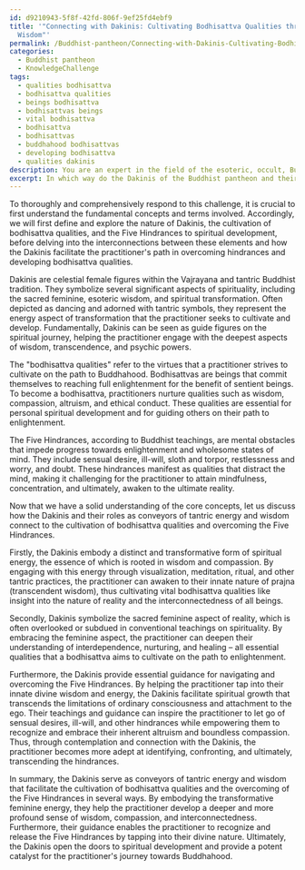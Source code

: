 ```yaml
---
id: d9210943-5f8f-42fd-806f-9ef25fd4ebf9
title: '"Connecting with Dakinis: Cultivating Bodhisattva Qualities through Tantric
  Wisdom"'
permalink: /Buddhist-pantheon/Connecting-with-Dakinis-Cultivating-Bodhisattva-Qualities-through-Tantric-Wisdom/
categories:
  - Buddhist pantheon
  - KnowledgeChallenge
tags:
  - qualities bodhisattva
  - bodhisattva qualities
  - beings bodhisattva
  - bodhisattvas beings
  - vital bodhisattva
  - bodhisattva
  - bodhisattvas
  - buddhahood bodhisattvas
  - developing bodhisattva
  - qualities dakinis
description: You are an expert in the field of the esoteric, occult, Buddhist pantheon and Education. You are a writer of tests, challenges, books and deep knowledge on Buddhist pantheon for initiates and students to gain deep insights and understanding from. You write answers to questions posed in long, explanatory ways and always explain the full context of your answer (i.e., related concepts, formulas, examples, or history), as well as the step-by-step thinking process you take to answer the challenges. Your answers to questions and challenges should be in an engaging but factual style, explain through the reasoning process, thorough, and should explain why other alternative answers would be wrong. Summarize the key themes, ideas, and conclusions at the end.
excerpt: In which way do the Dakinis of the Buddhist pantheon and their roles as conveyors of tantric energy and wisdom connect to the cultivation of bodhisattva qualities and the overcoming of the Five Hindrances to spiritual development and progress?
---
```

To thoroughly and comprehensively respond to this challenge, it is crucial to first understand the fundamental concepts and terms involved. Accordingly, we will first define and explore the nature of Dakinis, the cultivation of bodhisattva qualities, and the Five Hindrances to spiritual development, before delving into the interconnections between these elements and how the Dakinis facilitate the practitioner's path in overcoming hindrances and developing bodhisattva qualities.

Dakinis are celestial female figures within the Vajrayana and tantric Buddhist tradition. They symbolize several significant aspects of spirituality, including the sacred feminine, esoteric wisdom, and spiritual transformation. Often depicted as dancing and adorned with tantric symbols, they represent the energy aspect of transformation that the practitioner seeks to cultivate and develop. Fundamentally, Dakinis can be seen as guide figures on the spiritual journey, helping the practitioner engage with the deepest aspects of wisdom, transcendence, and psychic powers.

The "bodhisattva qualities" refer to the virtues that a practitioner strives to cultivate on the path to Buddhahood. Bodhisattvas are beings that commit themselves to reaching full enlightenment for the benefit of sentient beings. To become a bodhisattva, practitioners nurture qualities such as wisdom, compassion, altruism, and ethical conduct. These qualities are essential for personal spiritual development and for guiding others on their path to enlightenment.

The Five Hindrances, according to Buddhist teachings, are mental obstacles that impede progress towards enlightenment and wholesome states of mind. They include sensual desire, ill-will, sloth and torpor, restlessness and worry, and doubt. These hindrances manifest as qualities that distract the mind, making it challenging for the practitioner to attain mindfulness, concentration, and ultimately, awaken to the ultimate reality.

Now that we have a solid understanding of the core concepts, let us discuss how the Dakinis and their roles as conveyors of tantric energy and wisdom connect to the cultivation of bodhisattva qualities and overcoming the Five Hindrances.

Firstly, the Dakinis embody a distinct and transformative form of spiritual energy, the essence of which is rooted in wisdom and compassion. By engaging with this energy through visualization, meditation, ritual, and other tantric practices, the practitioner can awaken to their innate nature of prajna (transcendent wisdom), thus cultivating vital bodhisattva qualities like insight into the nature of reality and the interconnectedness of all beings.

Secondly, Dakinis symbolize the sacred feminine aspect of reality, which is often overlooked or subdued in conventional teachings on spirituality. By embracing the feminine aspect, the practitioner can deepen their understanding of interdependence, nurturing, and healing – all essential qualities that a bodhisattva aims to cultivate on the path to enlightenment.

Furthermore, the Dakinis provide essential guidance for navigating and overcoming the Five Hindrances. By helping the practitioner tap into their innate divine wisdom and energy, the Dakinis facilitate spiritual growth that transcends the limitations of ordinary consciousness and attachment to the ego. Their teachings and guidance can inspire the practitioner to let go of sensual desires, ill-will, and other hindrances while empowering them to recognize and embrace their inherent altruism and boundless compassion. Thus, through contemplation and connection with the Dakinis, the practitioner becomes more adept at identifying, confronting, and ultimately, transcending the hindrances.

In summary, the Dakinis serve as conveyors of tantric energy and wisdom that facilitate the cultivation of bodhisattva qualities and the overcoming of the Five Hindrances in several ways. By embodying the transformative feminine energy, they help the practitioner develop a deeper and more profound sense of wisdom, compassion, and interconnectedness. Furthermore, their guidance enables the practitioner to recognize and release the Five Hindrances by tapping into their divine nature. Ultimately, the Dakinis open the doors to spiritual development and provide a potent catalyst for the practitioner's journey towards Buddhahood.
